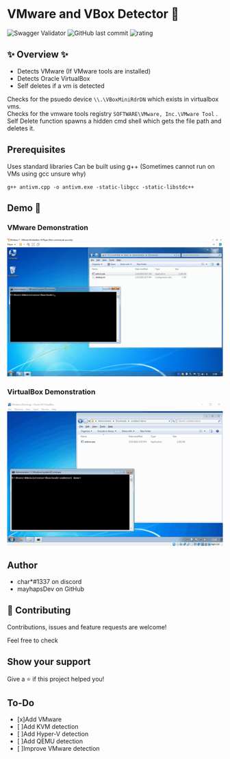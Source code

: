 # VMware and VBox Detector 👋
![Swagger Validator](https://img.shields.io/swagger/valid/3.0?specUrl=https%3A%2F%2Fraw.githubusercontent.com%2FOAI%2FOpenAPI-Specification%2Fmaster%2Fexamples%2Fv2.0%2Fjson%2Fpetstore-expanded.json) ![GitHub last commit](https://img.shields.io/github/last-commit/mayhapsDev/detectvm) ![rating](https://img.shields.io/badge/Rating-5%2F5-brightgreen)

## ✨ Overview ✨
- Detects VMware (If VMware tools are installed)
- Detects Oracle VirtualBox
- Self deletes if a vm is detected

Checks for the psuedo device ``\\.\VBoxMiniRdrDN`` which exists in virtualbox vms.  
Checks for the vmware tools registry ``SOFTWARE\VMware, Inc.\VMware Tool`` .  
Self Delete function spawns a hidden cmd shell which gets the file path and deletes it.  

## Prerequisites

Uses standard libraries
Can be built using g++ (Sometimes cannot run on VMs using gcc unsure why)
```
g++ antivm.cpp -o antivm.exe -static-libgcc -static-libstdc++
```

## Demo 🎥
### VMware Demonstration
![VMware Demonstration](demos/demo.gif)
### VirtualBox Demonstration
![VirtualBox Demonstration](demos/demo2.gif)

## Author

- char*#1337 on discord
- mayhapsDev on GitHub

## 🤝 Contributing

Contributions, issues and feature requests are welcome!

Feel free to check 

## Show your support

Give a ⭐️ if this project helped you!


## To-Do

- [x]Add VMware
- [ ]Add KVM detection
- [ ]Add Hyper-V detection
- [ ]Add QEMU detection
- [ ]Improve VMware detection
